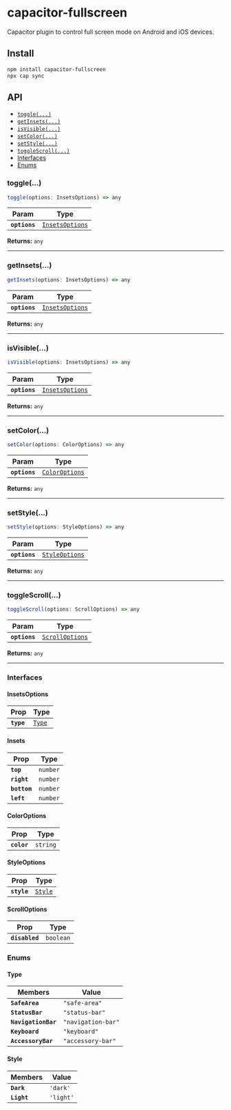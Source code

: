 # capacitor-fullscreen

Capacitor plugin to control full screen mode on Android and iOS devices.

## Install

```bash
npm install capacitor-fullscreen
npx cap sync
```

## API

<docgen-index>

* [`toggle(...)`](#toggle)
* [`getInsets(...)`](#getinsets)
* [`isVisible(...)`](#isvisible)
* [`setColor(...)`](#setcolor)
* [`setStyle(...)`](#setstyle)
* [`toggleScroll(...)`](#togglescroll)
* [Interfaces](#interfaces)
* [Enums](#enums)

</docgen-index>

<docgen-api>
<!--Update the source file JSDoc comments and rerun docgen to update the docs below-->

### toggle(...)

```typescript
toggle(options: InsetsOptions) => any
```

| Param         | Type                                                    |
| ------------- | ------------------------------------------------------- |
| **`options`** | <code><a href="#insetsoptions">InsetsOptions</a></code> |

**Returns:** <code>any</code>

--------------------


### getInsets(...)

```typescript
getInsets(options: InsetsOptions) => any
```

| Param         | Type                                                    |
| ------------- | ------------------------------------------------------- |
| **`options`** | <code><a href="#insetsoptions">InsetsOptions</a></code> |

**Returns:** <code>any</code>

--------------------


### isVisible(...)

```typescript
isVisible(options: InsetsOptions) => any
```

| Param         | Type                                                    |
| ------------- | ------------------------------------------------------- |
| **`options`** | <code><a href="#insetsoptions">InsetsOptions</a></code> |

**Returns:** <code>any</code>

--------------------


### setColor(...)

```typescript
setColor(options: ColorOptions) => any
```

| Param         | Type                                                  |
| ------------- | ----------------------------------------------------- |
| **`options`** | <code><a href="#coloroptions">ColorOptions</a></code> |

**Returns:** <code>any</code>

--------------------


### setStyle(...)

```typescript
setStyle(options: StyleOptions) => any
```

| Param         | Type                                                  |
| ------------- | ----------------------------------------------------- |
| **`options`** | <code><a href="#styleoptions">StyleOptions</a></code> |

**Returns:** <code>any</code>

--------------------


### toggleScroll(...)

```typescript
toggleScroll(options: ScrollOptions) => any
```

| Param         | Type                                                    |
| ------------- | ------------------------------------------------------- |
| **`options`** | <code><a href="#scrolloptions">ScrollOptions</a></code> |

**Returns:** <code>any</code>

--------------------


### Interfaces


#### InsetsOptions

| Prop       | Type                                  |
| ---------- | ------------------------------------- |
| **`type`** | <code><a href="#type">Type</a></code> |


#### Insets

| Prop         | Type                |
| ------------ | ------------------- |
| **`top`**    | <code>number</code> |
| **`right`**  | <code>number</code> |
| **`bottom`** | <code>number</code> |
| **`left`**   | <code>number</code> |


#### ColorOptions

| Prop        | Type                |
| ----------- | ------------------- |
| **`color`** | <code>string</code> |


#### StyleOptions

| Prop        | Type                                    |
| ----------- | --------------------------------------- |
| **`style`** | <code><a href="#style">Style</a></code> |


#### ScrollOptions

| Prop           | Type                 |
| -------------- | -------------------- |
| **`disabled`** | <code>boolean</code> |


### Enums


#### Type

| Members             | Value                         |
| ------------------- | ----------------------------- |
| **`SafeArea`**      | <code>"safe-area"</code>      |
| **`StatusBar`**     | <code>"status-bar"</code>     |
| **`NavigationBar`** | <code>"navigation-bar"</code> |
| **`Keyboard`**      | <code>"keyboard"</code>       |
| **`AccessoryBar`**  | <code>"accessory-bar"</code>  |


#### Style

| Members     | Value                |
| ----------- | -------------------- |
| **`Dark`**  | <code>'dark'</code>  |
| **`Light`** | <code>'light'</code> |

</docgen-api>

